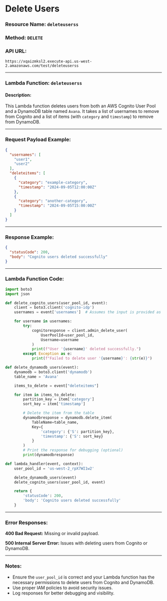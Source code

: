 # Delete Users

### Resource Name: `deleteuserss`

### Method: `DELETE`

### API URL:
```
https://xqaizmksl2.execute-api.us-west-2.amazonaws.com/test/deleteuserss
```

---

### Lambda Function: `deleteuserss`

#### Description:
This Lambda function deletes users from both an AWS Cognito User Pool and a DynamoDB table named `Avana`. It takes a list of usernames to remove from Cognito and a list of items (with `category` and `timestamp`) to remove from DynamoDB.

---

### Request Payload Example:
```json
{
  "usernames": [
    "user1",
    "user2"
  ],
  "deleteitems": [
    {
      "category": "example-category",
      "timestamp": "2024-09-05T12:00:00Z"
    },
    {
      "category": "another-category",
      "timestamp": "2024-09-05T15:00:00Z"
    }
  ]
}
```

---

### Response Example:
```json
{
  "statusCode": 200,
  "body": "Cognito users deleted successfully"
}
```

---

### Lambda Function Code:
```python
import boto3
import json

def delete_cognito_users(user_pool_id, event):
    client = boto3.client('cognito-idp')
    usernames = event['usernames']  # Assumes the input is provided as the username

    for username in usernames:
        try:
            cognitoresponse = client.admin_delete_user(
                UserPoolId=user_pool_id,
                Username=username
            )
            print(f"User '{username}' deleted successfully.")
        except Exception as e:
            print(f"Failed to delete user '{username}': {str(e)}")

def delete_dynamodb_users(event):            
    dynamodb = boto3.client('dynamodb')            
    table_name = 'Avana'

    items_to_delete = event["deleteitems"]

    for item in items_to_delete:
        partition_key = item['category']
        sort_key = item['timestamp']

        # Delete the item from the table
        dynamodbresponse = dynamodb.delete_item(
            TableName=table_name,
            Key={
                'category': {'S': partition_key},
                'timestamp': {'S': sort_key}
            }
        )
        # Print the response for debugging (optional)
        print(dynamodbresponse)

def lambda_handler(event, context):
    user_pool_id = 'us-west-2_rpX7WI1w2'

    delete_dynamodb_users(event)
    delete_cognito_users(user_pool_id, event)

    return {
        'statusCode': 200,
        'body': 'Cognito users deleted successfully'
    }
```

---

### Error Responses:
**400 Bad Request:** Missing or invalid payload.

**500 Internal Server Error:** Issues with deleting users from Cognito or DynamoDB.

---

### Notes:
- Ensure the `user_pool_id` is correct and your Lambda function has the necessary permissions to delete users from Cognito and DynamoDB.
- Use proper IAM policies to avoid security issues.
- Log responses for better debugging and visibility.

